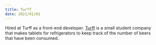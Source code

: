 ```yaml
---
title: Turff
date: 2021/01/01
---
```


Hired at Turff as a front-end developer. [Turff](https://turff.nl) is a small student company that makes tablets for refrigerators to keep track of the number of beers that have been consumed.
